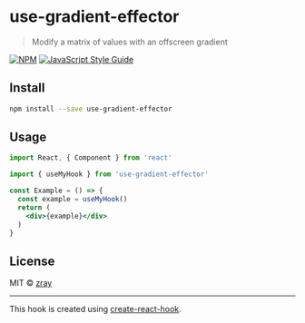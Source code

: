 # use-gradient-effector

> Modify a matrix of values with an offscreen gradient

[![NPM](https://img.shields.io/npm/v/use-gradient-effector.svg)](https://www.npmjs.com/package/use-gradient-effector) [![JavaScript Style Guide](https://img.shields.io/badge/code_style-standard-brightgreen.svg)](https://standardjs.com)

## Install

```bash
npm install --save use-gradient-effector
```

## Usage

```jsx
import React, { Component } from 'react'

import { useMyHook } from 'use-gradient-effector'

const Example = () => {
  const example = useMyHook()
  return (
    <div>{example}</div>
  )
}
```

## License

MIT © [zray](https://github.com/zray)

---

This hook is created using [create-react-hook](https://github.com/hermanya/create-react-hook).

